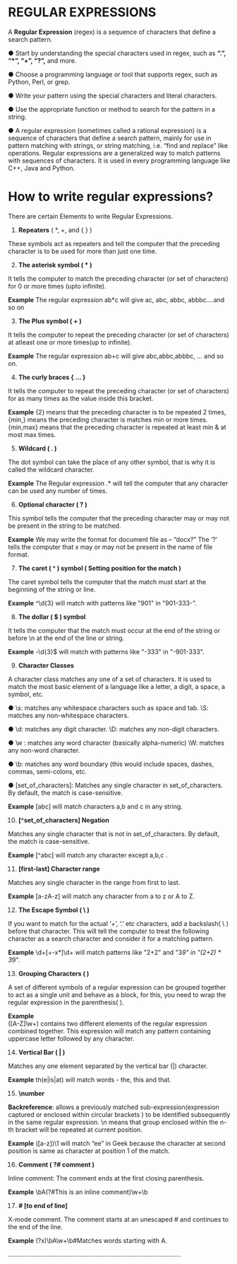 # REGULAR EXPRESSIONS

A **Regular Expression** (regex) is a sequence of characters that define a search pattern.

● Start by understanding the special characters used in regex, such as **“.”, “*”, “+”, “?”,** and more.

● Choose a programming language or tool that supports regex, such as Python, Perl, or grep.

● Write your pattern using the special characters and literal characters.

● Use the appropriate function or method to search for the pattern in a string.

● A regular expression (sometimes called a rational expression) is a sequence of characters that define a search pattern, mainly for use in pattern matching with strings, or string matching, i.e. “find and replace” like operations. Regular expressions are a generalized way to match patterns with sequences of characters. It is used in every programming language like C++, Java and Python. 


# How to write regular expressions?

There are certain Elements to write Regular Expressions.

1. **Repeaters** (  *, +, and { } )

These symbols act as repeaters and tell the computer that the preceding character is to be used for more than just one time.

2. **The asterisk symbol ( * )**

It tells the computer to match the preceding character (or set of characters) for 0 or more times (upto infinite).


**Example** 
The regular expression ab*c will give ac, abc, abbc, abbbc….and so on 


3. **The Plus symbol ( + )** 

It tells the computer to repeat the preceding character (or set of characters) at atleast one or more times(up to infinite).


**Example** 
The regular expression ab+c will give  abc,abbc,abbbc, … and so on.


4. **The curly braces { … }** 

It tells the computer to repeat the preceding character (or set of characters) for as many times as the value inside this bracket.


**Example**
 {2} means that the preceding character is to be repeated 2 times, {min,} means the preceding character is matches min or  more times. {min,max} means that the preceding character is repeated at
least min & at most max times.


5. **Wildcard ( . )** 

The dot symbol can take the place of any other symbol, that is why it is called the wildcard character.


**Example** 
The Regular expression .* will tell the computer that any character
can be used any number of times.


6. **Optional character ( ? )** 

This symbol tells the computer that the preceding character may or may not be present in the string to be matched.


**Example** 
We may write the format for document file as – “docx?”
The ‘?’ tells the computer that x may or may not be 
present in the name of file format.


7.  **The caret ( ^ ) symbol ( Setting position for the match )**

The caret symbol tells the computer that the match must start at the beginning of the string or line.


**Example** 
 ^\d{3} will match with patterns like "901" in "901-333-".
 
 
8.  **The dollar ( $ ) symbol** 

It tells the computer that the match must occur at the end of the string or before \n at the end of the line or string.


**Example** 
-\d{3}$  will match with patterns like "-333" in "-901-333".

9. **Character Classes** 

A character class matches any one of a set of characters. It is used to match the most basic element of a language like a letter, a digit, a space, a symbol, etc. 

● \s: matches any whitespace characters such as space and tab.
   \S: matches any non-whitespace characters.

● \d: matches any digit character.
   \D: matches any non-digit characters.

● \w : matches any word character (basically        alpha-numeric)
   \W: matches any non-word character.

● \b: matches any word boundary (this would include    spaces, dashes, commas, semi-colons, etc.

● [set_of_characters]: Matches any single character in    set_of_characters. By default, the match is case-sensitive.


**Example** 
 [abc] will match characters a,b and c in any string.
 
 
 
10. **[^set_of_characters] Negation**

Matches any single character that is not in set_of_characters. By default, the match is case-sensitive.


**Example** 
[^abc] will match any character except a,b,c .


11. **[first-last] Character range** 
 
Matches any single character in the range from first to last.


**Example**  [a-zA-z] will match any character from a to z or A to Z.


12. **The Escape Symbol (  \  )** 

If you want to match for the actual ‘+’, ‘.’ etc characters, add a backslash( \ ) before that character. This will tell the computer to treat the following character as a search character and consider it for a matching pattern.


**Example** \d+[\+-x\*]\d+ will match patterns like "2+2"
and "3*9" in "(2+2) * 3*9".


13. **Grouping Characters ( )**

A set of different symbols of a regular expression can be grouped together to act as a single unit and behave as a block, for this, you need to wrap the regular expression in the parenthesis( ).


**Example**  
([A-Z]\w+) contains two different elements of the regular 
expression combined together. This expression will match any pattern 
containing uppercase letter followed by any character.


14. **Vertical Bar (  |  )** 

Matches any one element separated by the vertical bar (|) character.


**Example** 
 th(e|is|at) will match words - the, this and that.
 
 
15. **\number** 

**Backreference**: allows a previously matched sub-expression(expression captured or enclosed within circular brackets ) to be identified subsequently in the same regular expression. \n means that group enclosed within the n-th bracket will be repeated at current position.


**Example** 
 ([a-z])\1 will match “ee” in Geek because the character 
at second position is same as character at position 1 of the match.


16. **Comment ( ?# comment )** 

Inline comment: The comment ends at the first closing parenthesis.


**Example** 
\bA(?#This is an inline comment)\w+\b



17. **# [to end of line]** 

X-mode comment. The comment starts at an unescaped # and continues to the end of the line.


**Example** 
 (?x)\bA\w+\b#Matches words starting with A.
 
 
 .................................................................................................